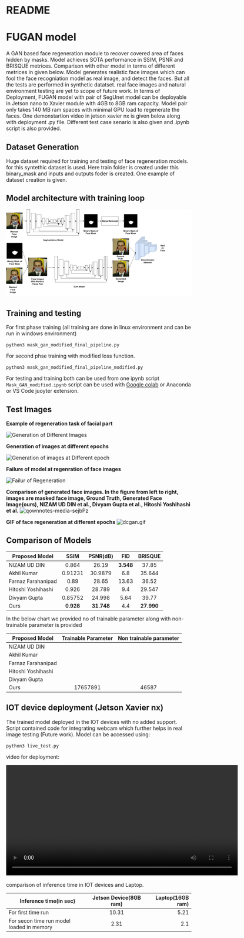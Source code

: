 README
======



# FUGAN model
 A GAN based face regeneration module to recover covered area of faces hidden by masks. Model achieves SOTA performance in SSIM, PSNR and BRISQUE metrices. Comparison with other model in terms of different metrices in given below. Model generates realistic face images which can fool the face recogniation model as real image, and detect the faces. But all the tests are performed in synthetic datatset. real face images and natural environment testing are yet to scope of future work. In terms of Deployment, FUGAN model with pair of  SegUnet model can be deployable in Jetson nano to Xavier module with 4GB to 8GB ram capacity. Model pair only takes 140 MB ram spaces with minimal GPU load to regenerate the faces. One demonstartion video in jetson xavier nx is given below along with deployment .py file. Different test case senario is also given and .ipynb script is also provided.

## Dataset Generation 
 Huge dataset required for training and testing of face regeneration models. for this syntethic dataset is used. Here train folder is created under this binary_mask and inputs and outputs foder is created. One example of dataset creation is given.
## Model architecture with training loop
![Model architecture](./qownnotes-media-HXuQkM.png)

## Training and testing 
For first phase training (all training are done in linux environment and can be run in windows environment)
```
python3 mask_gan_modified_final_pipeline.py
```

For second phse training with modified loss function.
```
python3 mask_gan_modified_final_pipeline_modified.py
```
For testing and training both can be used from one ipynb script
``` Mask_GAN_modified.ipynb```
script can be used with [Google colab](https://colab.research.google.com/) or Anaconda or VS Code juoyter extension.
## Test Images
**Example of regeneration task of facial part**

![Generation of Different Images](./qownnotes-media-wmzZVY.png)

**Generation of images at different epochs**

![Generation of images at Different epoch](./qownnotes-media-HyjRqF.png)

**Failure of model at regenration of face images**

![Failur of Regeneration](./qownnotes-media-NuibcI.png)

**Comparison of generated face images. In the figure from left to right, images are masked face image, Ground Truth, Generated Face Image(ours), NIZAM UD DIN et al., Divyam Gupta et al., Hitoshi Yoshihashi et al.**
![qownnotes-media-sejbPz](./qownnotes-media-sejbPz.png)

**GIF of face regeneration at different epochs**
![dcgan.gif](./dcgan-1.gif)


## Comparison of Models

|Proposed Model| SSIM| PSNR(dB)| FID| BRISQUE|
|--------------|:----:|:------:|:-----:|:------:|
|NIZAM UD DIN| 0.864| 26.19| **3.548**| 37.85|
|Akhil Kumar | 0.91231| 30.9879| 6.8 |35.644|
|Farnaz Farahanipad | 0.89| 28.65| 13.63| 36.52|
|Hitoshi Yoshihashi | 0.926| 28.789| 9.4| 29.547|
|Divyam Gupta| 0.85752| 24.998| 5.64| 39.77|
|Ours| **0.928**| **31.748** |4.4| **27.990**|

In the below chart we provided no of trainable parameter along with non-trainable parameter is provided

|Proposed Model| Trainable Parameter| Non trainable parameter|
|--------------|:----:|:------:|
|NIZAM UD DIN| | |
|Akhil Kumar | ||
|Farnaz Farahanipad | | |
|Hitoshi Yoshihashi | | |
|Divyam Gupta| | |
|Ours| 17657891| 46587|


## IOT device deployment (Jetson Xavier nx)
The trained model deployed in the IOT devices with no added support. Script contained code for integrating webcam which further helps in real image testing (Future work). Model can be accessed using: 
``` 
python3 live_test.py
```
video for deployment:

<video width="630" height="300" src="https://github.com/mrinmoy-sadhukhan/FUGAN-model/raw/main/device_test.avi"></video>

comparison of inference time in IOT devices and Laptop.

|Inference time(in sec)|Jetson Device(8GB ram)|Laptop(16GB ram)|
|-----------|:---------------:|----------:|
|For first time run| 10.31|5.21|
|For secon time run model loaded in memory|2.31|2.1|
